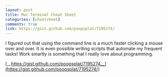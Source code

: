 ```yaml
---
layout: post
title: Mac Terminal Cheat Sheet
categories: [cheatsheet]
comments: true
link: https://gist.github.com/poopsplat/7195274/
---
```


I figured out that using the command line is a much faster clicking a mouse over and over. It is even possible writing scripts that automate my frequent tasks! Work smartly is something that I really love about programming.

[__https://gist.github.com/poopsplat/7195274__](https://gist.github.com/poopsplat/7195274/)